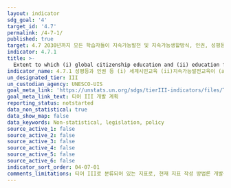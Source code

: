 ```yaml
---
layout: indicator
sdg_goal: '4'
target_id: '4.7'
permalink: /4-7-1/
published: true
target: 4.7 2030년까지 모든 학습자들이 지속가능발전 및 지속가능생할방식, 인권, 성평등, 평화와 비폭력문화증진, 세계시민의식, 문화다양성 및 지속가능발전을 위한 문화의 기여에 대한 교육을 통해, 지속가능발전을 증진하기 위해 필요한 지식 및 기술 습득을 보장
indicator: 4.7.1
title: >-
  Extent to which (i) global citizenship education and (ii) education for sustainable development, including gender equality and human rights, are mainstreamed at all levels in - (a) national education policies, (b) curricula, (c) teacher education and (d) student assessment
indicator_name: 4.7.1 성평등과 인권 등 (i) 세계시민교육 (ii)지속가능발전교육이 (a)국가교육정책 (b) 교육과정 (c) 교사교육 그리고 (d) 학생평가 등 모든 영역에서 주류화 정도
un_designated_tier: III
un_custodian_agency: UNESCO-UIS
goal_meta_link: 'https://unstats.un.org/sdgs/tierIII-indicators/files/Tier3-04-07-01.pdf'
goal_meta_link_text: 티어 III 개발 계획
reporting_status: notstarted
data_non_statistical: true
data_show_map: false
data_keywords: Non-statistical, legislation, policy
source_active_1: false
source_active_2: false
source_active_3: false
source_active_4: false
source_active_5: false
source_active_6: false
indicator_sort_order: 04-07-01
comments_limitations: 티어 III로 분류되어 있는 지표로, 현재 지표 작성 방법론 개발중입니다.
---
```

